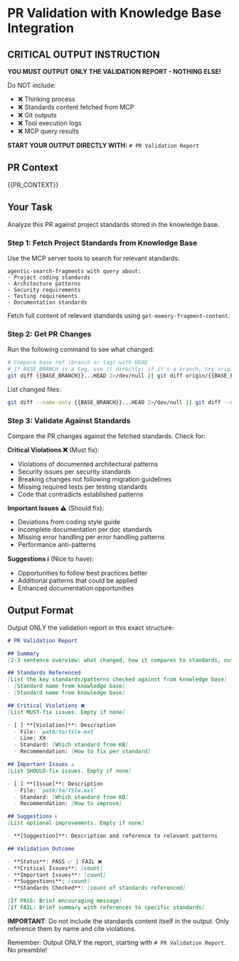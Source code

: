 # PR Validation with Knowledge Base Integration

## CRITICAL OUTPUT INSTRUCTION
**YOU MUST OUTPUT ONLY THE VALIDATION REPORT - NOTHING ELSE!**

Do NOT include:
- ❌ Thinking process
- ❌ Standards content fetched from MCP
- ❌ Git outputs
- ❌ Tool execution logs
- ❌ MCP query results

**START YOUR OUTPUT DIRECTLY WITH:** `# PR Validation Report`

## PR Context

{{PR_CONTEXT}}

## Your Task

Analyze this PR against project standards stored in the knowledge base.

### Step 1: Fetch Project Standards from Knowledge Base

Use the MCP server tools to search for relevant standards:

```
agentic-search-fragments with query about:
- Project coding standards
- Architecture patterns
- Security requirements
- Testing requirements
- Documentation standards
```

Fetch full content of relevant standards using `get-memory-fragment-content`.

### Step 2: Get PR Changes

Run the following command to see what changed:
```bash
# Compare base ref (branch or tag) with HEAD
# If BASE_BRANCH is a tag, use it directly; if it's a branch, try origin/ prefix
git diff {{BASE_BRANCH}}...HEAD 2>/dev/null || git diff origin/{{BASE_BRANCH}}...HEAD
```

List changed files:
```bash
git diff --name-only {{BASE_BRANCH}}...HEAD 2>/dev/null || git diff --name-only origin/{{BASE_BRANCH}}...HEAD
```

### Step 3: Validate Against Standards

Compare the PR changes against the fetched standards. Check for:

**Critical Violations ❌** (Must fix):
- Violations of documented architectural patterns
- Security issues per security standards
- Breaking changes not following migration guidelines
- Missing required tests per testing standards
- Code that contradicts established patterns

**Important Issues ⚠️** (Should fix):
- Deviations from coding style guide
- Incomplete documentation per doc standards
- Missing error handling per error handling patterns
- Performance anti-patterns

**Suggestions ℹ️** (Nice to have):
- Opportunities to follow best practices better
- Additional patterns that could be applied
- Enhanced documentation opportunities

## Output Format

Output ONLY the validation report in this exact structure:

```markdown
# PR Validation Report

## Summary
[2-3 sentence overview: what changed, how it compares to standards, outcome]

## Standards Referenced
[List the key standards/patterns checked against from knowledge base]
- [Standard name from knowledge base]
- [Standard name from knowledge base]

## Critical Violations ❌
[List MUST-fix issues. Empty if none]

- [ ] **[Violation]**: Description
  - File: `path/to/file.ext`
  - Line: XX
  - Standard: [Which standard from KB]
  - Recommendation: [How to fix per standard]

## Important Issues ⚠️
[List SHOULD-fix issues. Empty if none]

- [ ] **[Issue]**: Description
  - File: `path/to/file.ext`
  - Standard: [Which standard from KB]
  - Recommendation: [How to improve]

## Suggestions ℹ️
[List optional improvements. Empty if none]

- **[Suggestion]**: Description and reference to relevant patterns

## Validation Outcome

- **Status**: PASS ✅ | FAIL ❌
- **Critical Issues**: [count]
- **Important Issues**: [count]
- **Suggestions**: [count]
- **Standards Checked**: [count of standards referenced]

[If PASS: Brief encouraging message]
[If FAIL: Brief summary with references to specific standards]
```

**IMPORTANT**: Do not include the standards content itself in the output. Only reference them by name and cite violations.

Remember: Output ONLY the report, starting with `# PR Validation Report`. No preamble!

